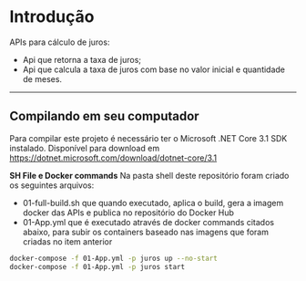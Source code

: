 # Introdução
APIs para cálculo de juros:
- Api que retorna a taxa de juros;
- Api que calcula a taxa de juros com base no valor inicial e quantidade de meses.

---

## Compilando em seu computador
Para compilar este projeto é necessário ter o Microsoft .NET Core 3.1 SDK instalado.
Disponível para download em https://dotnet.microsoft.com/download/dotnet-core/3.1

**SH File e Docker commands**
Na pasta shell deste repositório foram criado os seguintes arquivos:

- 01-full-build.sh que quando executado, aplica o build, gera a imagem docker das APIs e publica no repositório do Docker Hub
- 01-App.yml que é executado através de docker commands citados abaixo, para subir os containers baseado nas imagens que foram criadas no item anterior

```bash
docker-compose -f 01-App.yml -p juros up --no-start 
docker-compose -f 01-App.yml -p juros start
```